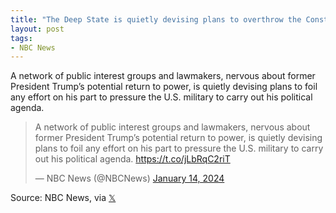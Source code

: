 ```yaml
---
title: "The Deep State is quietly devising plans to overthrow the Constitution"
layout: post
tags:
- NBC News
---
```


A network of public interest groups and lawmakers, nervous about former President Trump’s potential return to power, is quietly devising plans to foil any effort on his part to pressure the U.S. military to carry out his political agenda.

<blockquote class="twitter-tweet"><p lang="en" dir="ltr">A network of public interest groups and lawmakers, nervous about former President Trump’s potential return to power, is quietly devising plans to foil any effort on his part to pressure the U.S. military to carry out his political agenda. <a href="https://t.co/jLbRqC2riT">https://t.co/jLbRqC2riT</a></p>&mdash; NBC News (@NBCNews) <a href="https://twitter.com/NBCNews/status/1746555322150400369?ref_src=twsrc%5Etfw">January 14, 2024</a></blockquote> <script async src="https://platform.twitter.com/widgets.js" charset="utf-8"></script>

Source: NBC News, via [𝕏](https://x.com)
